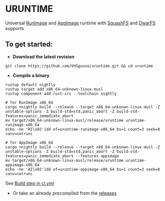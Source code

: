 # URUNTIME
Universal [RunImage](https://github.com/VHSgunzo/runimage) and [AppImage](https://appimage.org/) runtime with [SquashFS](https://docs.kernel.org/filesystems/squashfs.html) and [DwarFS](https://github.com/mhx/dwarfs) supports

## To get started:
* **Download the latest revision**
```
git clone https://github.com/VHSgunzo/uruntime.git && cd uruntime
```

* **Compile a binary**
```
rustup default nightly
rustup target add x86_64-unknown-linux-musl
rustup component add rust-src --toolchain nightly

# for RunImage x86_64
cargo +nightly build --release --target x86_64-unknown-linux-musl -Z unstable-options -Z build-std=std,panic_abort -Z build-std-features=panic_immediate_abort
mv target/x86_64-unknown-linux-musl/release/uruntime uruntime-runimage-x86_64
echo -ne 'RI\x02'|dd of=uruntime-runimage-x86_64 bs=1 count=3 seek=8 conv=notrunc

# for AppImage x86_64
cargo +nightly build --release --target x86_64-unknown-linux-musl -Z unstable-options -Z build-std=std,panic_abort -Z build-std-features=panic_immediate_abort --features appimage
mv target/x86_64-unknown-linux-musl/release/uruntime uruntime-appimage-x86_64
echo -ne 'AI\x02'|dd of=uruntime-appimage-x86_64 bs=1 count=3 seek=8 conv=notrunc
```
See [Build step in ci.yml](https://github.com/VHSgunzo/uruntime/blob/main/.github/workflows/ci.yml#L28)

* Or take an already precompiled from the [releases](https://github.com/VHSgunzo/uruntime/releases)
